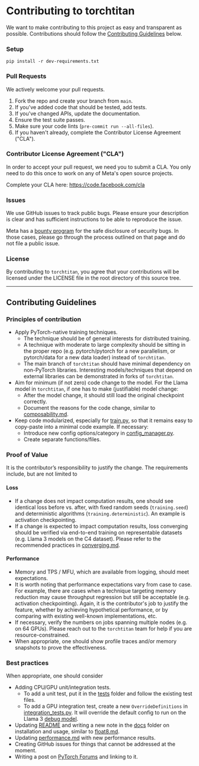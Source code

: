 # Contributing to torchtitan
We want to make contributing to this project as easy and transparent as
possible. Contributions should follow the [Contributing Guidelines](#contributing-guidelines) below.

### Setup
```
pip install -r dev-requirements.txt
```

### Pull Requests
We actively welcome your pull requests.

1. Fork the repo and create your branch from `main`.
2. If you've added code that should be tested, add tests.
3. If you've changed APIs, update the documentation.
4. Ensure the test suite passes.
5. Make sure your code lints (`pre-commit run --all-files`).
6. If you haven't already, complete the Contributor License Agreement ("CLA").

### Contributor License Agreement ("CLA")
In order to accept your pull request, we need you to submit a CLA. You only need
to do this once to work on any of Meta's open source projects.

Complete your CLA here: <https://code.facebook.com/cla>

### Issues
We use GitHub issues to track public bugs. Please ensure your description is
clear and has sufficient instructions to be able to reproduce the issue.

Meta has a [bounty program](https://www.facebook.com/whitehat/) for the safe
disclosure of security bugs. In those cases, please go through the process
outlined on that page and do not file a public issue.

### License
By contributing to `torchtitan`, you agree that your contributions will be licensed
under the LICENSE file in the root directory of this source tree.

---

## Contributing Guidelines

### Principles of contribution

- Apply PyTorch-native training techniques.
  - The technique should be of general interests for distributed training.
  - A technique with moderate to large complexity should be sitting in the proper repo (e.g. pytorch/pytorch for a new parallelism, or pytorch/data for a new data loader) instead of `torchtitan`.
  - The main branch of `torchtitan` should have minimal dependency on non-PyTorch libraries. Interesting models/techniques that depend on external libraries can be demonstrated in forks of `torchtitan`.
- Aim for minimum (if not zero) code change to the model. For the Llama model in `torchtitan`, if one has to make (justifiable) model change:
  - After the model change, it should still load the original checkpoint correctly.
  - Document the reasons for the code change, similar to [composability.md](docs/composability.md).
- Keep code modularized, especially for [train.py](train.py), so that it remains easy to copy-paste into a minimal code example. If necessary:
  - Introduce new config options/category in [config_manager.py](torchtitan/config_manager.py).
  - Create separate functions/files.

### Proof of Value

It is the contributor’s responsibility to justify the change. The requirements include, but are not limited to

#### Loss

- If a change does not impact computation results, one should see identical loss before vs. after, with fixed random seeds (`training.seed`) and deterministic algorithms (`training.deterministic`). An example is activation checkpointing.
- If a change is expected to impact computation results, loss converging should be verified via end-to-end training on representable datasets (e.g. Llama 3 models on the C4 dataset). Please refer to the recommended practices in [converging.md](docs/converging.md).

#### Performance
- Memory and TPS / MFU, which are available from logging, should meet expectations.
- It is worth noting that performance expectations vary from case to case. For example, there are cases when a technique targeting memory reduction may cause throughput regression but still be acceptable (e.g. activation checkpointing). Again, it is the contributor's job to justify the feature, whether by achieving hypothetical performance, or by comparing with existing well-known implementations, etc.
- If necessary, verify the numbers on jobs spanning multiple nodes (e.g. on 64 GPUs). Please reach out to the `torchtitan` team for help if you are resource-constrained.
- When appropriate, one should show profile traces and/or memory snapshots to prove the effectiveness.

### Best practices

When appropriate, one should consider

- Adding CPU/GPU unit/integration tests.
  - To add a unit test, put it in the [tests](tests/) folder and follow the existing test files.
  - To add a GPU integration test, create a new `OverrideDefinitions` in [integration_tests.py](tests/integration_tests.py). It will override the default config to run on the Llama 3 [debug model](torchtitan/models/llama/train_configs/debug_model.toml).
- Updating [README](README.md) and writing a new note in the [docs](docs/) folder on installation and usage, similar to [float8.md](docs/float8.md).
- Updating [performance.md](docs/performance.md) with new performance results.
- Creating GitHub issues for things that cannot be addressed at the moment.
- Writing a post on [PyTorch Forums](https://discuss.pytorch.org/c/distributed/torchtitan/44) and linking to it.
